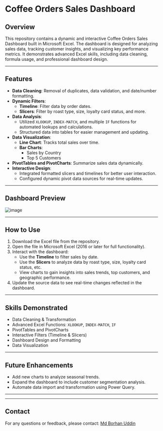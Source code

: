# Coffee Orders Sales Dashboard

## Overview
This repository contains a dynamic and interactive Coffee Orders Sales Dashboard built in Microsoft Excel. The dashboard is designed for analyzing sales data, tracking customer insights, and visualizing key performance metrics. It demonstrates advanced Excel skills, including data cleaning, formula usage, and professional dashboard design.

---

## Features
- **Data Cleaning**: Removal of duplicates, data validation, and date/number formatting.
- **Dynamic Filters**:
  - **Timeline**: Filter data by order dates.
  - **Slicers**: Filter by roast type, size, loyalty card status, and more.
- **Data Analysis**:
  - Utilized `XLOOKUP`, `INDEX-MATCH`, and multiple `IF` functions for automated lookups and calculations.
  - Structured data into tables for easier management and updating.
- **Data Visualization**:
  - **Line Chart**: Tracks total sales over time.
  - **Bar Charts**: 
    - Sales by Country
    - Top 5 Customers
- **PivotTables and PivotCharts**: Summarize sales data dynamically.
- **Interactive Design**:
  - Integrated formatted slicers and timelines for better user interaction.
  - Configured dynamic pivot data sources for real-time updates.

---

## Dashboard Preview
![image](https://github.com/user-attachments/assets/21626459-53f2-446a-83aa-d55b9974f18a)



---

## How to Use
1. Download the Excel file from the repository.
2. Open the file in Microsoft Excel (2016 or later for full functionality).
3. Interact with the dashboard:
   - Use the **Timeline** to filter sales by date.
   - Use the **Slicers** to analyze data by roast type, size, loyalty card status, etc.
   - View charts to gain insights into sales trends, top customers, and geographic performance.
4. Update the source data to see real-time changes reflected in the dashboard.

---

## Skills Demonstrated
- Data Cleaning & Transformation
- Advanced Excel Functions: `XLOOKUP`, `INDEX-MATCH`, `IF`
- PivotTables and PivotCharts
- Interactive Filters (Timeline & Slicers)
- Dashboard Design and Formatting
- Data Visualization

---

## Future Enhancements
- Add new charts to analyze seasonal trends.
- Expand the dashboard to include customer segmentation analysis.
- Automate data import and transformation using Power Query.

---


---

## Contact
For any questions or feedback, please contact:
[Md Borhan Uddin](mailto:borhan.chat@gmail.com)
